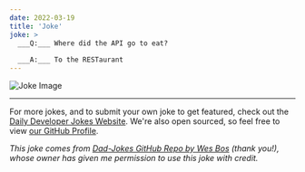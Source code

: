 ```yaml
---
date: 2022-03-19
title: 'Joke'
joke: >
  ___Q:___ Where did the API go to eat?
  
  ___A:___ To the RESTaurant
---
```



![Joke Image](https://private.xtrp.io/projects/DailyDeveloperJokes/public_image_server/images/5e125952bbb70.png)

---

For more jokes, and to submit your own joke to get featured, check out the [Daily Developer Jokes Website](https://dailydeveloperjokes.github.io/). We're also open sourced, so feel free to view [our GitHub Profile](https://github.com/dailydeveloperjokes).


_This joke comes from [Dad-Jokes GitHub Repo by Wes Bos](https://github.com/wesbos/dad-jokes) (thank you!), whose owner has given me permission to use this joke with credit._

<!--
Joke text:
**Q:** Where did the API go to eat?

**A:** To the RESTaurant
 -->


